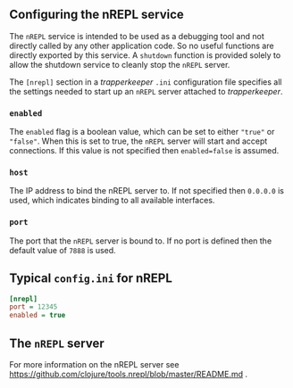 ## Configuring the nREPL service

The `nREPL` service is intended to be used as a debugging tool and not directly called by any
other application code. So no useful functions are directly exported by this service. A `shutdown`
function is provided solely to allow the shutdown service to cleanly stop the `nREPL` server.

The `[nrepl]` section in a _trapperkeeper_ `.ini` configuration file specifies all the settings
needed to start up an `nREPL` server attached to _trapperkeeper_.

### `enabled`

The `enabled` flag is a boolean value, which can be set to either `"true"` or `"false"`. When
this is set to true, the `nREPL` server will start and accept connections. If this value is
not specified then `enabled=false` is assumed.

### `host`

The IP address to bind the nREPL server to. If not specified then `0.0.0.0` is used, which
indicates binding to all available interfaces.

### `port`

The port that the `nREPL` server is bound to. If no port is defined then the default value
of `7888` is used.

## Typical `config.ini` for nREPL

```ini
[nrepl]
port = 12345
enabled = true
```

## The `nREPL` server

For more information on the nREPL server see https://github.com/clojure/tools.nrepl/blob/master/README.md .

